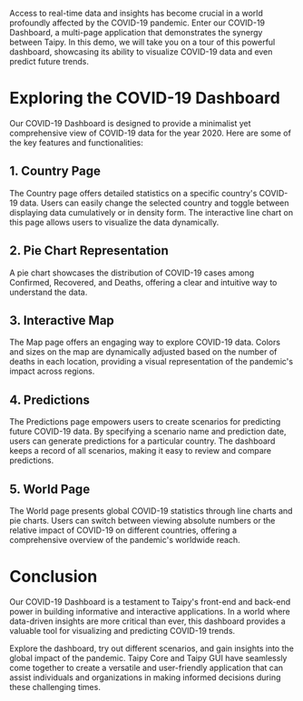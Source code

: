 Access to real-time data and insights has become crucial in a world profoundly affected by the COVID-19 pandemic. Enter our COVID-19 Dashboard, a multi-page application that demonstrates the synergy between Taipy. In this demo, we will take you on a tour of this powerful dashboard, showcasing its ability to visualize COVID-19 data and even predict future trends.


# Exploring the COVID-19 Dashboard
Our COVID-19 Dashboard is designed to provide a minimalist yet comprehensive view of COVID-19 data for the year 2020. Here are some of the key features and functionalities:

## 1. **Country Page**

The Country page offers detailed statistics on a specific country's COVID-19 data. Users can easily change the selected country and toggle between displaying data cumulatively or in density form. The interactive line chart on this page allows users to visualize the data dynamically.

## 2. **Pie Chart Representation**

A pie chart showcases the distribution of COVID-19 cases among Confirmed, Recovered, and Deaths, offering a clear and intuitive way to understand the data.

## 3. **Interactive Map**

The Map page offers an engaging way to explore COVID-19 data. Colors and sizes on the map are dynamically adjusted based on the number of deaths in each location, providing a visual representation of the pandemic's impact across regions.

## 4. **Predictions**

The Predictions page empowers users to create scenarios for predicting future COVID-19 data. By specifying a scenario name and prediction date, users can generate predictions for a particular country. The dashboard keeps a record of all scenarios, making it easy to review and compare predictions.

## 5. **World Page**

The World page presents global COVID-19 statistics through line charts and pie charts. Users can switch between viewing absolute numbers or the relative impact of COVID-19 on different countries, offering a comprehensive overview of the pandemic's worldwide reach.

# Conclusion

Our COVID-19 Dashboard is a testament to Taipy's front-end and back-end power in building informative and interactive applications. In a world where data-driven insights are more critical than ever, this dashboard provides a valuable tool for visualizing and predicting COVID-19 trends.

Explore the dashboard, try out different scenarios, and gain insights into the global impact of the pandemic. Taipy Core and Taipy GUI have seamlessly come together to create a versatile and user-friendly application that can assist individuals and organizations in making informed decisions during these challenging times.
